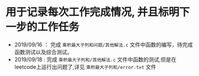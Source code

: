# 用于记录每次工作完成情况, 并且标明下一步的工作任务

* 2019/09/16 ： 完成 `乘积最大子列和问题/其他解法.c` 文件中函数的编写，待完成函数测试以及综合测试。
* 2019/09/18 : 完成 `乘积最大子列和/其他解法.c` 文件中函数的测试,但是在leetcode上运行出问题了,详见 `乘积最大子列和/error.txt` 文件